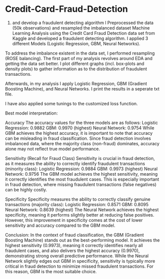 # Credit-Card-Fraud-Detection
1.  and develop a fraudulent detecting algorithm l Preprocessed the data (50k observations) and resampled the imbalanced dataset
Machine Learning Analysis using the Credit Card Fraud Detection data set from Kaggle and developed a fraudulent detecting algorithm. I applied 3 different Models (Logistic Regression, GBM, Neural Networks). 

To address the imbalance existent in the data set, I performed resampling (ROSE balancing). The first part of my analysis revolves around EDA and getting the data set better. I plot different graphs (incl. box-plots and density plots) to gather information as to the distribution of fraudulent transactions.

Afterwards, in my analysis I apply Logistic Regression, GBM (Gradient Boosting Machine), and Neural Networks. I print the results in a seperate txt file. 

I have also applied some tunings to the customized loss function. 

Best model interpretation:

Accuracy
The accuracy values for the three models are as follows:
Logistic Regression: 0.9882
GBM: 0.9970 (highest)
Neural Network: 0.9754
While GBM achieves the highest accuracy, it is important to note that accuracy can be misleading in fraud classification. Since fraud detection involves imbalanced data, where the majority class (non-fraud) dominates, accuracy alone may not reflect true model performance.

Sensitivity (Recall for Fraud Class)
Sensitivity is crucial in fraud detection, as it measures the ability to correctly identify fraudulent transactions (minority class):
Logistic Regression: 0.9884
GBM: 0.9973 (highest)
Neural Network: 0.9756
The GBM model achieves the highest sensitivity, meaning it correctly identifies the most fraudulent cases. This is especially important in fraud detection, where missing fraudulent transactions (false negatives) can be highly costly.

Specificity
Specificity measures the ability to correctly classify genuine transactions (majority class):
Logistic Regression: 0.8571
GBM: 0.8095
Neural Network: 0.8639 (highest)
The Neural Network achieves the highest specificity, meaning it performs slightly better at reducing false positives. However, this improvement in specificity comes at the cost of lower sensitivity and accuracy compared to the GBM model.

Conclusion:
In the context of fraud classification, the GBM (Gradient Boosting Machine) stands out as the best-performing model. It achieves the highest sensitivity (0.9973), meaning it correctly identifies nearly all fraudulent cases, and also delivers the highest accuracy (0.9970), demonstrating strong overall predictive performance. While the Neural Network slightly edges out GBM in specificity, sensitivity is typically more critical in fraud detection to minimize missed fraudulent transactions. For this reason, GBM is the most suitable choice.
